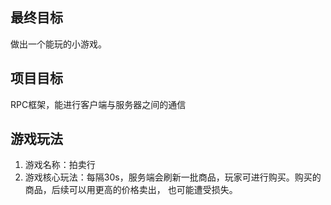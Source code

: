 ## 最终目标
做出一个能玩的小游戏。

## 项目目标
RPC框架，能进行客户端与服务器之间的通信


## 游戏玩法
1. 游戏名称：拍卖行
2. 游戏核心玩法：每隔30s，服务端会刷新一批商品，玩家可进行购买。购买的商品，后续可以用更高的价格卖出，
也可能遭受损失。
